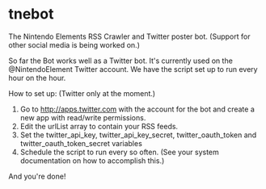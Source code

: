 tnebot
======

The Nintendo Elements RSS Crawler and Twitter poster bot.
(Support for other social media is being worked on.)

So far the Bot works well as a Twitter bot.
It's currently used on the @NintendoElement Twitter account.
We have the script set up to run every hour on the hour.

How to set up: (Twitter only at the moment.)

1. Go to http://apps.twitter.com with the account for the bot and create a new app with read/write permissions.
2. Edit the urlList array to contain your RSS feeds.
3. Set the twitter_api_key, twitter_api_key_secret, twitter_oauth_token and twitter_oauth_token_secret variables
4. Schedule the script to run every so often. (See your system documentation on how to accomplish this.)

And you're done!
